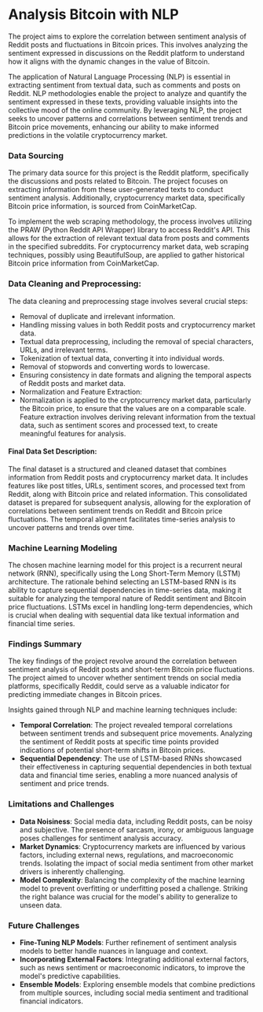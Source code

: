 # Analysis Bitcoin with NLP

The project aims to explore the correlation between sentiment analysis of Reddit posts and fluctuations in Bitcoin prices. This involves analyzing the sentiment expressed in discussions on the Reddit platform to understand how it aligns with the dynamic changes in the value of Bitcoin.

The application of Natural Language Processing (NLP) is essential in extracting sentiment from textual data, such as comments and posts on Reddit. NLP methodologies enable the project to analyze and quantify the sentiment expressed in these texts, providing valuable insights into the collective mood of the online community. By leveraging NLP, the project seeks to uncover patterns and correlations between sentiment trends and Bitcoin price movements, enhancing our ability to make informed predictions in the volatile cryptocurrency market.

### Data Sourcing

The primary data source for this project is the Reddit platform, specifically the discussions and posts related to Bitcoin. The project focuses on extracting information from these user-generated texts to conduct sentiment analysis. Additionally, cryptocurrency market data, specifically Bitcoin price information, is sourced from CoinMarketCap.

To implement the web scraping methodology, the process involves utilizing the PRAW (Python Reddit API Wrapper) library to access Reddit's API. This allows for the extraction of relevant textual data from posts and comments in the specified subreddits. For cryptocurrency market data, web scraping techniques, possibly using BeautifulSoup, are applied to gather historical Bitcoin price information from CoinMarketCap.

### Data Cleaning and Preprocessing:
The data cleaning and preprocessing stage involves several crucial steps:

* Removal of duplicate and irrelevant information.
* Handling missing values in both Reddit posts and cryptocurrency market data.
* Textual data preprocessing, including the removal of special characters, URLs, and irrelevant terms.
* Tokenization of textual data, converting it into individual words.
* Removal of stopwords and converting words to lowercase.
* Ensuring consistency in date formats and aligning the temporal aspects of Reddit posts and market data.
* Normalization and Feature Extraction:
* Normalization is applied to the cryptocurrency market data, particularly the Bitcoin price, to ensure that the values are on a comparable scale. Feature extraction involves deriving relevant information from the textual data, such as sentiment scores and processed text, to create meaningful features for analysis.

#### Final Data Set Description: <br>
The final dataset is a structured and cleaned dataset that combines information from Reddit posts and cryptocurrency market data. It includes features like post titles, URLs, sentiment scores, and processed text from Reddit, along with Bitcoin price and related information. This consolidated dataset is prepared for subsequent analysis, allowing for the exploration of correlations between sentiment trends on Reddit and Bitcoin price fluctuations. The temporal alignment facilitates time-series analysis to uncover patterns and trends over time.


### Machine Learning Modeling

The chosen machine learning model for this project is a recurrent neural network (RNN), specifically using the Long Short-Term Memory (LSTM) architecture. The rationale behind selecting an LSTM-based RNN is its ability to capture sequential dependencies in time-series data, making it suitable for analyzing the temporal nature of Reddit sentiment and Bitcoin price fluctuations. LSTMs excel in handling long-term dependencies, which is crucial when dealing with sequential data like textual information and financial time series.

### Findings Summary
The key findings of the project revolve around the correlation between sentiment analysis of Reddit posts and short-term Bitcoin price fluctuations. The project aimed to uncover whether sentiment trends on social media platforms, specifically Reddit, could serve as a valuable indicator for predicting immediate changes in Bitcoin prices.

Insights gained through NLP and machine learning techniques include:

* **Temporal Correlation**: The project revealed temporal correlations between sentiment trends and subsequent price movements. Analyzing the sentiment of Reddit posts at specific time points provided indications of potential short-term shifts in Bitcoin prices.
* **Sequential Dependency**: The use of LSTM-based RNNs showcased their effectiveness in capturing sequential dependencies in both textual data and financial time series, enabling a more nuanced analysis of sentiment and price trends.

### Limitations and Challenges

* **Data Noisiness**: Social media data, including Reddit posts, can be noisy and subjective. The presence of sarcasm, irony, or ambiguous language poses challenges for sentiment analysis accuracy.
* **Market Dynamics**: Cryptocurrency markets are influenced by various factors, including external news, regulations, and macroeconomic trends. Isolating the impact of social media sentiment from other market drivers is inherently challenging.
* **Model Complexity**: Balancing the complexity of the machine learning model to prevent overfitting or underfitting posed a challenge. Striking the right balance was crucial for the model's ability to generalize to unseen data.


### Future Challenges

* **Fine-Tuning NLP Models**: Further refinement of sentiment analysis models to better handle nuances in language and context.
* **Incorporating External Factors**: Integrating additional external factors, such as news sentiment or macroeconomic indicators, to improve the model's predictive capabilities.
* **Ensemble Models**: Exploring ensemble models that combine predictions from multiple sources, including social media sentiment and traditional financial indicators.





